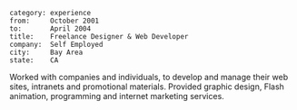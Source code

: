 ~~~
category: experience
from:     October 2001
to:       April 2004
title:    Freelance Designer & Web Developer
company:  Self Employed
city:     Bay Area
state:    CA
~~~

Worked with companies and individuals, to develop and manage their web sites,
intranets and promotional materials. Provided graphic design, Flash animation,
programming and internet marketing services.
